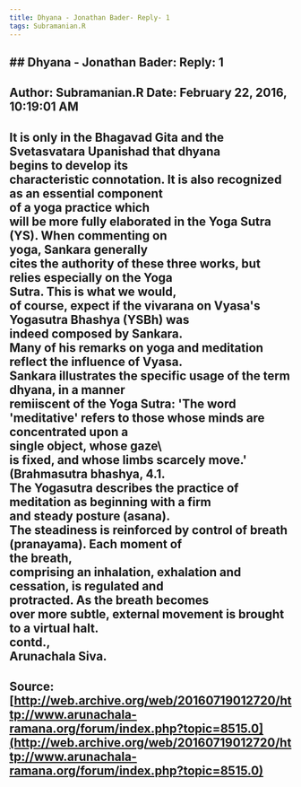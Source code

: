 ```yaml
--- 
title: Dhyana - Jonathan Bader- Reply- 1   
tags: Subramanian.R  
---  
```

## ##  Dhyana - Jonathan Bader: Reply: 1  
Author: Subramanian.R       Date: February 22, 2016, 10:19:01 AM  
---  
It is only in the Bhagavad Gita and the Svetasvatara Upanishad that dhyana  
begins to develop its   
characteristic connotation. It is also recognized as an essential component  
of a yoga practice which   
will be more fully elaborated in the Yoga Sutra (YS). When commenting on  
yoga, Sankara generally   
cites the authority of these three works, but relies especially on the Yoga  
Sutra. This is what we would,   
of course, expect if the vivarana on Vyasa's Yogasutra Bhashya (YSBh) was  
indeed composed by Sankara.   
Many of his remarks on yoga and meditation reflect the influence of Vyasa.   
Sankara illustrates the specific usage of the term dhyana, in a manner  
remiiscent of the Yoga Sutra: 'The word 'meditative' refers to those whose minds are concentrated upon a  
single object, whose gaze\   
is fixed, and whose limbs scarcely move.' (Brahmasutra bhashya, 4.1.   
The Yogasutra describes the practice of meditation as beginning with a firm  
and steady posture (asana).   
The steadiness is reinforced by control of breath (pranayama). Each moment of  
the breath,   
comprising an inhalation, exhalation and cessation, is regulated and  
protracted. As the breath becomes   
over more subtle, external movement is brought to a virtual halt.   
contd.,   
Arunachala Siva.
 ---  
Source:[http://web.archive.org/web/20160719012720/http://www.arunachala-ramana.org/forum/index.php?topic=8515.0](http://web.archive.org/web/20160719012720/http://www.arunachala-ramana.org/forum/index.php?topic=8515.0)   
---  

